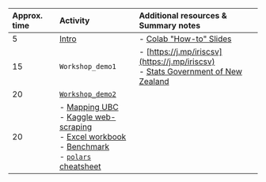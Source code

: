 

| Approx. time | Activity | Additional resources & Summary notes |
| :-- | :-- | :-- |
| 5 | [Intro](https://colab.research.google.com/drive/1zCnCLvfYvJk9-UoHYwG2wrz2cneBwaD0) | - [Colab "How-to" Slides](https://docs.google.com/presentation/d/1mTPV4Wqup52IBjfxC3nbBIzovJB-01w1g-l-kQH_Zrc/) |
| 15 | ```Workshop_demo1``` | - [https://j.mp/iriscsv](https://j.mp/iriscsv) <br> - [Stats Government of New Zealand](https://www.stats.govt.nz/) |
| 20 |  [```Workshop_demo2```](https://colab.research.google.com/drive/1BZjUHZugpOIoT3WNCYiRKReROyIHCnu) |
| 20 | - [Mapping UBC](https://www.tomasbeuzen.com/python-for-geospatial-analysis/chapters/chapter2_spatial-viz-and-modelling.html) <br> - [Kaggle web-scraping](https://www.kaggle.com/code/jonbown/web-scraping-box-office-data-with-python) <br> - [Excel workbook]() <br> - [Benchmark](https://colab.research.google.com/drive/1N8Z7a1ULXpHV7qqZZ-lLmQ1cHjnkJ7XW) <br> - [```polars``` cheatsheet](https://colab.research.google.com/drive/1ChG5jSXlSH2DUDUwCrRcIbArzzfipF-9)|
